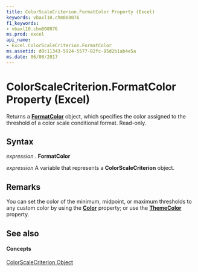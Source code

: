 ```yaml
---
title: ColorScaleCriterion.FormatColor Property (Excel)
keywords: vbaxl10.chm808076
f1_keywords:
- vbaxl10.chm808076
ms.prod: excel
api_name:
- Excel.ColorScaleCriterion.FormatColor
ms.assetid: d0c11343-5924-5577-82fc-85d2b1ab4e5a
ms.date: 06/08/2017
---
```



# ColorScaleCriterion.FormatColor Property (Excel)

Returns a **[FormatColor](formatcolor-object-excel.md)** object, which specifies the color assigned to the threshold of a color scale conditional format. Read-only.


## Syntax

 _expression_ . **FormatColor**

 _expression_ A variable that represents a **ColorScaleCriterion** object.


## Remarks

You can set the color of the minimum, midpoint, or maximum thresholds to any custom color by using the **[Color](formatcolor-color-property-excel.md)** property; or use the **[ThemeColor](formatcolor-themecolor-property-excel.md)** property.


## See also


#### Concepts


[ColorScaleCriterion Object](colorscalecriterion-object-excel.md)


